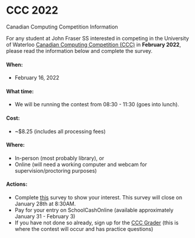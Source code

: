 # CCC 2022
Canadian Computing Competition Information

For any student at John Fraser SS interested in competing in the University of Waterloo [Canadian Computing Competition (CCC)](https://www.cemc.uwaterloo.ca/contests/ccc-cco.html) in **February 2022**, please read the information below and complete the survey.

#### When:
- February 16, 2022

#### What time:
- We will be running the contest from 08:30 - 11:30 (goes into lunch).

#### Cost:
- ~$8.25 (includes all processing fees)

#### Where:
- In-person (most probably library), or
- Online (will need a working computer and webcam for supervision/proctoring purposes)

#### Actions:
- Complete [this](https://forms.gle/uzpsy9yV6Z19oXcr5) survey to show your interest. This survey will close on January 28th at 8:30AM.
- Pay for your entry on SchoolCashOnline (available approximately January 31 - February 3)
- If you have not done so already, sign up for the [CCC Grader](https://cccgrader.com/) (this is where the contest will occur and has practice questions)
